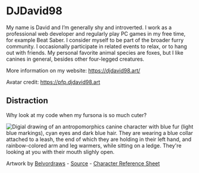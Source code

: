 # DJDavid98

My name is David and I’m generally shy and introverted. I work as a professional web developer and regularly play PC games in my free time, for example Beat Saber. I consider myself to be part of the broader furry community. I occasionally participate in related events to relax, or to hang out with friends. My personal favorite animal species are foxes, but I like canines in general, besides other four-legged creatures.

More information on my website: https://djdavid98.art/

Avatar credit: https://pfp.djdavid98.art

## Distraction

Why look at my code when my fursona is so much cuter?

![Digial drawing of an antropomorphics canine character with blue fur (light blue markings), cyan eyes and dark blue hair. They are wearing a blue collar attached to a leash, the end of which they are holding in their left hand, and rainbow-colored arm and leg warmers, while sitting on a ledge. They're looking at you with their mouth slighly open.](https://furrycdn.org/img/2023/4/12/236442/large.png)

Artwork by [Belvordraws](https://twitter.com/BelvorDraws) - [Source](https://twitter.com/Belvordraws/status/1646254495863562247) - [Character Reference Sheet](http://rex.djdavid98.art)
